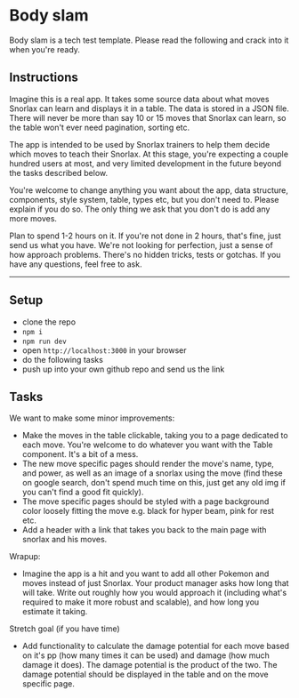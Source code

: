 # Body slam

Body slam is a tech test template. Please read the following and crack into it when you're ready.

## Instructions

Imagine this is a real app. It takes some source data about what moves Snorlax can learn and displays it in a table. The data is stored in a JSON file. There will never be more than say 10 or 15 moves that Snorlax can learn, so the table won't ever need pagination, sorting etc.

The app is intended to be used by Snorlax trainers to help them decide which moves to teach their Snorlax. At this stage, you're expecting a couple hundred users at most, and very limited development in the future beyond the tasks described below.

You're welcome to change anything you want about the app, data structure, components, style system, table, types etc, but you don't need to. Please explain if you do so. The only thing we ask that you don't do is add any more moves.

Plan to spend 1-2 hours on it. If you're not done in 2 hours, that's fine, just send us what you have. We're not looking for perfection, just a sense of how approach problems. There's no hidden tricks, tests or gotchas. If you have any questions, feel free to ask.

-----

## Setup

- clone the repo
- `npm i`
- `npm run dev`
- open `http://localhost:3000` in your browser
- do the following tasks
- push up into your own github repo and send us the link

## Tasks

We want to make some minor improvements:

- Make the moves in the table clickable, taking you to a page dedicated to each move. You're welcome to do whatever you want with the Table component. It's a bit of a mess.
- The new move specific pages should render the move's name, type, and power, as well as an image of a snorlax using the move (find these on google search, don't spend much time on this, just get any old img if you can't find a good fit quickly).
- The move specific pages should be styled with a page background color loosely fitting the move e.g. black for hyper beam, pink for rest etc.
- Add a header with a link that takes you back to the main page with snorlax and his moves.

Wrapup:

- Imagine the app is a hit and you want to add all other Pokemon and moves instead of just Snorlax. Your product manager asks how long that will take. Write out roughly how you would approach it (including what's required to make it more robust and scalable), and how long you estimate it taking. 

Stretch goal (if you have time)

- Add functionality to calculate the damage potential for each move based on it's pp (how many times it can be used) and damage (how much damage it does). The damage potential is the product of the two. The damage potential should be displayed in the table and on the move specific page.
